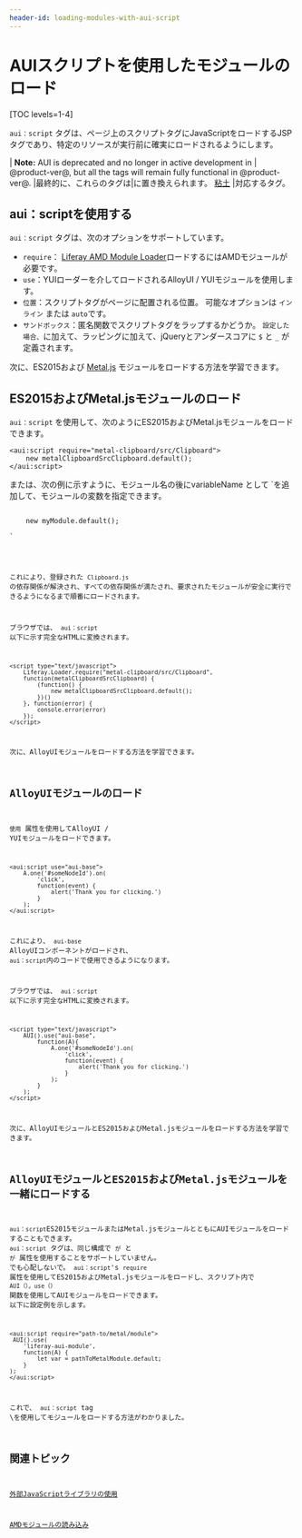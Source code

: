 ```yaml
---
header-id: loading-modules-with-aui-script
---
```


# AUIスクリプトを使用したモジュールのロード

[TOC levels=1-4]

`aui：script` タグは、ページ上のスクリプトタグにJavaScriptをロードするJSPタグであり、特定のリソースが実行前に確実にロードされるようにします。

| **Note:** AUI is deprecated and no longer in active development in | @product-ver@, but all the tags will remain fully functional in @product-ver@. |最終的に、これらのタグは|に置き換えられます。 [粘土](https://claycss.com/) |対応するタグ。

## aui：scriptを使用する

`aui：script` タグは、次のオプションをサポートしています。

  - `require`： [Liferay AMD Module Loader](https://github.com/liferay/liferay-amd-loader#amd-module-loader)ロードするにはAMDモジュールが必要です。
  - `use`：YUIローダーを介してロードされるAlloyUI / YUIモジュールを使用します。
  - `位置`：スクリプトタグがページに配置される位置。 可能なオプションは `インライン` または `auto`です。
  - `サンドボックス`：匿名関数でスクリプトタグをラップするかどうか。 `設定した場合、`に加えて、ラッピングに加えて、jQueryとアンダースコアに `$` と `_` が定義されます。

次に、ES2015および [Metal.js](https://metaljs.com/) モジュールをロードする方法を学習できます。

## ES2015およびMetal.jsモジュールのロード

`aui：script` を使用して、次のようにES2015およびMetal.jsモジュールをロードできます。

    <aui:script require="metal-clipboard/src/Clipboard">
        new metalClipboardSrcClipboard.default();
    </aui:script>

または、次の例に示すように、モジュール名の後にvariableName</code> として `を追加して、モジュールの変数を指定できます。</p>

<pre><code><aui:script require="metal-clipboard/src/Clipboard as myModule">
    new myModule.default();
</aui:script>
`</pre>

これにより、登録された `Clipboard.js` の依存関係が解決され、すべての依存関係が満たされ、要求されたモジュールが安全に実行できるようになるまで順番にロードされます。

ブラウザでは、 `aui：script` 以下に示す完全なHTMLに変換されます。

    <script type="text/javascript">
        Liferay.Loader.require("metal-clipboard/src/Clipboard", 
        function(metalClipboardSrcClipboard) {
            (function() {
                new metalClipboardSrcClipboard.default();
            })()
        }, function(error) {
            console.error(error)
        });
    </script>

次に、AlloyUIモジュールをロードする方法を学習できます。

## AlloyUIモジュールのロード

`使用` 属性を使用してAlloyUI / YUIモジュールをロードできます。

    <aui:script use="aui-base">
        A.one('#someNodeId').on(
            'click',
            function(event) {
                alert('Thank you for clicking.')
            }
        );
    </aui:script>

これにより、 `aui-base` AlloyUIコンポーネントがロードされ、 `aui：script`内のコードで使用できるようになります。

ブラウザでは、 `aui：script` 以下に示す完全なHTMLに変換されます。

    <script type="text/javascript">
        AUI().use("aui-base",
            function(A){
                A.one('#someNodeId').on(
                    'click',
                    function(event) {
                        alert('Thank you for clicking.')
                    }
                );
            }
        );
    </script>

次に、AlloyUIモジュールとES2015およびMetal.jsモジュールをロードする方法を学習できます。

## AlloyUIモジュールとES2015およびMetal.jsモジュールを一緒にロードする

`aui：script`ES2015モジュールまたはMetal.jsモジュールとともにAUIモジュールをロードすることもできます。 `aui：script` タグは、同じ構成で `が` と `が` 属性を使用することをサポートしていません。 でも心配しないで。 `aui：script`'s `require` 属性を使用してES2015およびMetal.jsモジュールをロードし、スクリプト内で `AUI（）。use（）` 関数を使用してAUIモジュールをロードできます。 以下に設定例を示します。

    <aui:script require="path-to/metal/module">
     AUI().use(
        'liferay-aui-module', 
        function(A) {
            let var = pathToMetalModule.default;
        }
    );
    </aui:script>

これで、 `aui：script` tag \を使用してモジュールをロードする方法がわかりました。

## 関連トピック

[外部JavaScriptライブラリの使用](/docs/7-1/tutorials/-/knowledge_base/t/using-external-javascript-libraries)

[AMDモジュールの読み込み](/docs/7-1/tutorials/-/knowledge_base/t/loading-amd-modules-in-liferay)
